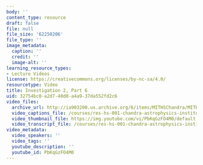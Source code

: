 ```yaml
---
body: ''
content_type: resource
draft: false
file: null
file_size: '62250206'
file_type: ''
image_metadata:
  caption: ''
  credit: ''
  image-alt: ''
learning_resource_types:
- Lecture Videos
license: https://creativecommons.org/licenses/by-nc-sa/4.0/
resourcetype: Video
title: Investigation 2, Part 6
uid: 32754bc0-a2d7-40d0-a4a9-37da552fd2c6
video_files:
  archive_url: http://ia903200.us.archive.org/6/items/MITHSChandra/MITHS_chandra_2_06_300k.mp4
  video_captions_file: /courses/res-hs-001-chandra-astrophysics-institute/PbKqGzFO4M0_captions.webvtt
  video_thumbnail_file: https://img.youtube.com/vi/PbKqGzFO4M0/default.jpg
  video_transcript_file: /courses/res-hs-001-chandra-astrophysics-institute/PbKqGzFO4M0_transcript.pdf
video_metadata:
  video_speakers: ''
  video_tags: ''
  youtube_description: ''
  youtube_id: PbKqGzFO4M0
---
```

